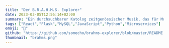 ```yaml
---
title: "Der B.R.A.H.M.S. Explorer"
date: 2023-03-05T12:56:14+02:00
summary: "Ein durchsuchbarer Katolog zeitgenössischer Musik, das für Musiker, Schüler, Lehrer und Organisatoren erstellt wurde. Ein persönliches Projekt, das mit einer serverlosen Architektur unter Verwendung von React und Flask gebaut wurde."
tags: ["React","Flask","MySQL","JavaScript","Python","Microservices"]
emoji: "📇"
github: "https://github.com/somecho/brahms-explorer/blob/master/README.de.md"
thumbnail: "brahms.png"
---
```

